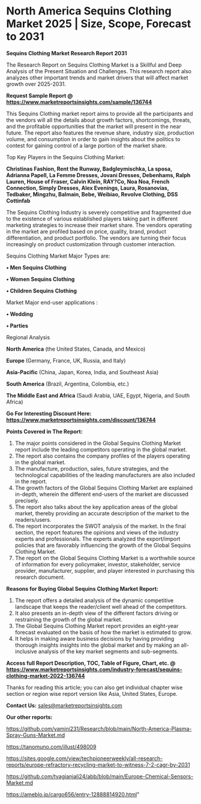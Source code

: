  # North America Sequins Clothing Market 2025 | Size, Scope, Forecast to 2031

<strong>Sequins Clothing Market Research Report 2031</strong>

The Research Report on Sequins Clothing Market is a Skillful and Deep Analysis of the Present Situation and Challenges. This research report also analyzes other important trends and market drivers that will affect market growth over 2025-2031.

<strong>Request Sample Report @ <a href=https://www.marketreportsinsights.com/sample/136744>https://www.marketreportsinsights.com/sample/136744</a></strong>

This Sequins Clothing market report aims to provide all the participants and the vendors will all the details about growth factors, shortcomings, threats, and the profitable opportunities that the market will present in the near future. The report also features the revenue share, industry size, production volume, and consumption in order to gain insights about the politics to contest for gaining control of a large portion of the market share.

Top Key Players in the Sequins Clothing Market:

<strong>Christinas Fashion, Rent the Runway, Badgleymischka, La sposa, Adrianna Papell, La Femme Dresses, Jovani Dresses, Debenhams, Ralph Lauren, House of Fraser, Calvin Klein, RAY?Co, Noa Noa, French Connection, Simply Dresses, Alex Evenings, Laura, Rosanovias, Tedbaker, Mingzhu, Balmain, Bebe, Weibiao, Revolve Clothing, DSS Cottinfab</strong>

The Sequins Clothing Industry is severely competitive and fragmented due to the existence of various established players taking part in different marketing strategies to increase their market share. The vendors operating in the market are profiled based on price, quality, brand, product differentiation, and product portfolio. The vendors are turning their focus increasingly on product customization through customer interaction.

Sequins Clothing Market Major Types are:

<strong>• Men Sequins Clothing

• Women Sequins Clothing

• Children Sequins Clothing</strong>

Market Major end-user applications :

<strong>• Wedding

• Parties</strong>

Regional Analysis

</u><strong><b>North America</b></strong> (the United States, Canada, and Mexico)

<strong><b>Europe </b></strong>(Germany, France, UK, Russia, and Italy)

<strong><b>Asia-Pacific</b></strong> (China, Japan, Korea, India, and Southeast Asia)

<strong><b>South America</b></strong> (Brazil, Argentina, Colombia, etc.)

<strong><b>The Middle East and Africa</b></strong> (Saudi Arabia, UAE, Egypt, Nigeria, and South Africa)

<strong>Go For Interesting Discount Here: <a href=https://www.marketreportsinsights.com/discount/136744>https://www.marketreportsinsights.com/discount/136744</a></strong>

<strong>Points Covered in The Report:</strong>
<ol>
  <li>The major points considered in the Global Sequins Clothing Market report include the leading competitors operating in the global market.</li>
  <li>The report also contains the company profiles of the players operating in the global market.</li>
  <li>The manufacture, production, sales, future strategies, and the technological capabilities of the leading manufacturers are also included in the report.</li>
  <li>The growth factors of the Global Sequins Clothing Market are explained in-depth, wherein the different end-users of the market are discussed precisely.</li>
  <li>The report also talks about the key application areas of the global market, thereby providing an accurate description of the market to the readers/users.</li>
  <li>The report incorporates the SWOT analysis of the market. In the final section, the report features the opinions and views of the industry experts and professionals. The experts analyzed the export/import policies that are favorably influencing the growth of the Global Sequins Clothing Market.</li>
  <li>The report on the Global Sequins Clothing Market is a worthwhile source of information for every policymaker, investor, stakeholder, service provider, manufacturer, supplier, and player interested in purchasing this research document.</li>
</ol>
<strong>Reasons for Buying Global Sequins Clothing Market Report:</strong>

<ol>
  <li>The report offers a detailed analysis of the dynamic competitive landscape that keeps the reader/client well ahead of the competitors.</li>
  <li>It also presents an in-depth view of the different factors driving or restraining the growth of the global market.</li>
  <li>The Global Sequins Clothing Market report provides an eight-year forecast evaluated on the basis of how the market is estimated to grow.</li>
  <li>It helps in making aware business decisions by having providing thorough insights insights into the global market and by making an all-inclusive analysis of the key market segments and sub-segments.</li>
</ol>
<strong>Access full Report Description, TOC, Table of Figure, Chart, etc. @ <a href=https://www.marketreportsinsights.com/industry-forecast/sequins-clothing-market-2022-136744>https://www.marketreportsinsights.com/industry-forecast/sequins-clothing-market-2022-136744</a></strong>


Thanks for reading this article; you can also get individual chapter wise section or region wise report version like Asia, United States, Europe.

<strong>Contact Us:</strong>
sales@marketreportsinsights.com

<strong>Our other reports:</strong>

<a href=https://github.com/yamini231/Research/blob/main/North-America-Plasma-Spray-Guns-Market.md>https://github.com/yamini231/Research/blob/main/North-America-Plasma-Spray-Guns-Market.md</a>

<a href=https://tanomuno.com/illust/498009>https://tanomuno.com/illust/498009</a>

<a href=https://sites.google.com/view/techpioneerweekly/all-research-reports/europe-refractory-recycling-market-to-witness-7-2-cagr-by-2031>https://sites.google.com/view/techpioneerweekly/all-research-reports/europe-refractory-recycling-market-to-witness-7-2-cagr-by-2031</a>

<a href=https://github.com/tyagianjali24/abb/blob/main/Europe-Chemical-Sensors-Market.md>https://github.com/tyagianjali24/abb/blob/main/Europe-Chemical-Sensors-Market.md</a>

<a href=https://ameblo.jp/cargo656/entry-12888814920.html>https://ameblo.jp/cargo656/entry-12888814920.html</a>"
